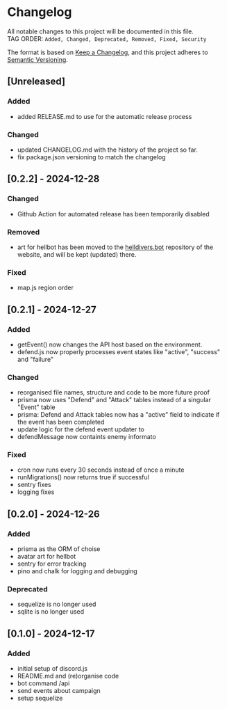# Changelog

All notable changes to this project will be documented in this file. <br>
TAG ORDER: `Added, Changed, Deprecated, Removed, Fixed, Security`

The format is based on [Keep a Changelog](https://keepachangelog.com/en/1.0.0/),
and this project adheres to [Semantic Versioning](https://semver.org/spec/v2.0.0.html).

## [Unreleased]

### Added

-   added RELEASE.md to use for the automatic release process

### Changed

-   updated CHANGELOG.md with the history of the project so far.
-   fix package.json versioning to match the changelog

## [0.2.2] - 2024-12-28

### Changed

-   Github Action for automated release has been temporarily disabled

### Removed

-   art for hellbot has been moved to the [helldivers.bot](https://github.com/elfensky/helldivers.bot) repository of the website, and will be kept (updated) there.

### Fixed

-   map.js region order

## [0.2.1] - 2024-12-27

### Added

-   getEvent() now changes the API host based on the environment.
-   defend.js now properly processes event states like "active", "success" and "failure"

### Changed

-   reorganised file names, structure and code to be more future proof
-   prisma now uses "Defend" and "Attack" tables instead of a singular "Event" table
-   prisma: Defend and Attack tables now has a "active" field to indicate if the event has been completed
-   update logic for the defend event updater to
-   defendMessage now containts enemy informato

### Fixed

-   cron now runs every 30 seconds instead of once a minute
-   runMigrations() now returns true if successful
-   sentry fixes
-   logging fixes

## [0.2.0] - 2024-12-26

### Added

-   prisma as the ORM of choise
-   avatar art for hellbot
-   sentry for error tracking
-   pino and chalk for logging and debugging

### Deprecated

-   sequelize is no longer used
-   sqlite is no longer used

## [0.1.0] - 2024-12-17

### Added

-   initial setup of discord.js
-   README.md and (re)organise code
-   bot command /api
-   send events about campaign
-   setup sequelize
